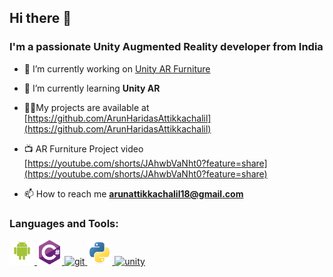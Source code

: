 ## Hi there 👋
<h3 >I'm a passionate Unity Augmented Reality developer from India</h3>

- 🔭 I’m currently working on [Unity AR Furniture](https://github.com/ArunHaridasAttikkachalil/UnityAR)

- 🌱 I’m currently learning **Unity AR**

- 👨‍💻My projects are available at [https://github.com/ArunHaridasAttikkachalil](https://github.com/ArunHaridasAttikkachalil)

- 📺 AR Furniture Project video [https://youtube.com/shorts/JAhwbVaNht0?feature=share](https://youtube.com/shorts/JAhwbVaNht0?feature=share)

- 📫 How to reach me **arunattikkachalil18@gmail.com**

<p align="left">
</p>

<h3 align="left">Languages and Tools:</h3>
<p align="left"> <a href="https://developer.android.com" target="_blank" rel="noreferrer"> <img src="https://raw.githubusercontent.com/devicons/devicon/master/icons/android/android-original-wordmark.svg" alt="android" width="40" height="40"/> </a> <a href="https://www.w3schools.com/cs/" target="_blank" rel="noreferrer"> <img src="https://raw.githubusercontent.com/devicons/devicon/master/icons/csharp/csharp-original.svg" alt="csharp" width="40" height="40"/> </a> <a href="https://git-scm.com/" target="_blank" rel="noreferrer"> <img src="https://www.vectorlogo.zone/logos/git-scm/git-scm-icon.svg" alt="git" width="40" height="40"/> </a> <a href="https://www.python.org" target="_blank" rel="noreferrer"> <img src="https://raw.githubusercontent.com/devicons/devicon/master/icons/python/python-original.svg" alt="python" width="40" height="40"/> </a> <a href="https://unity.com/" target="_blank" rel="noreferrer"> <img src="https://www.vectorlogo.zone/logos/unity3d/unity3d-icon.svg" alt="unity" width="40" height="40"/> </a> </p>
